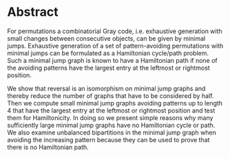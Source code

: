 # Abstract

For permutations a combinatorial Gray code, i.e. exhaustive generation with small changes between consecutive objects, can be given by minimal jumps. Exhaustive generation of a set of pattern-avoiding permutations with minimal jumps can be formulated as a Hamiltonian cycle/path problem. Such a minimal jump graph is known to have a Hamiltonian path if none of the avoiding patterns have the largest entry at the leftmost or rightmost position.

We show that reversal is an isomorphism on minimal jump graphs and thereby reduce the number of graphs that have to be considered by half. Then we compute small minimal jump graphs avoiding patterns up to length 4 that have the largest entry at the leftmost or rightmost position and test them for Hamiltonicity. In doing so we present simple reasons why many sufficiently large minimal jump graphs have no Hamiltonian cycle or path. We also examine unbalanced bipartitions in the minimal jump graph when avoiding the increasing pattern because they can be used to prove that there is no Hamiltonian path.
